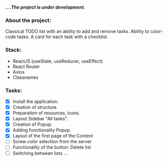 ##### ....The project is under development.

### About the project: 

Classical TODO list with an ability to add and remove tasks. 
Ability to color-code tasks.
A card for each task with a checklist.

### Stack:

- ReactJS (useState, useReducer, useEffect)
- React Router
- Axios
- Classnames

### Tasks:

- [x] Install the application.
- [x] Creation of structure.
- [x] Preparation of resources, icons.
- [x] Layout Sidebar "All tasks".
- [x] Creation of Popup.
- [x] Adding functionality Popup.
- [x] Layout of the first page of the Content
- [ ] Screw color selection from the server
- [ ] Functionality of the button: Delete list
- [ ] Switching between lists
    ...
